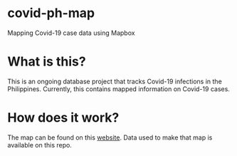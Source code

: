 # covid-ph-map
Mapping Covid-19 case data using Mapbox

# What is this?

This is an ongoing database project that tracks Covid-19 infections in the Philippines. Currently, this contains mapped information on Covid-19 cases.

# How does it work?

The map can be found on this [website](https://pmagtulis.github.io/covid-ph-map/). Data used to make that map is available on this repo.
